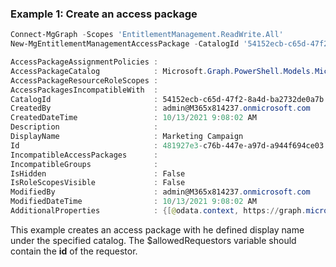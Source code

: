 ### Example 1: Create an access package

```powershell
Connect-MgGraph -Scopes 'EntitlementManagement.ReadWrite.All'
New-MgEntitlementManagementAccessPackage -CatalogId '54152ecb-c65d-47f2-8a4d-ba2732de0a7b'  -DisplayName 'Marketing Campaign' | Format-list

AccessPackageAssignmentPolicies :
AccessPackageCatalog            : Microsoft.Graph.PowerShell.Models.MicrosoftGraphAccessPackageCatalog
AccessPackageResourceRoleScopes :
AccessPackagesIncompatibleWith  :
CatalogId                       : 54152ecb-c65d-47f2-8a4d-ba2732de0a7b
CreatedBy                       : admin@M365x814237.onmicrosoft.com
CreatedDateTime                 : 10/13/2021 9:08:02 AM
Description                     :
DisplayName                     : Marketing Campaign
Id                              : 481927e3-c76b-447e-a97d-a944f694ce03
IncompatibleAccessPackages      :
IncompatibleGroups              :
IsHidden                        : False
IsRoleScopesVisible             : False
ModifiedBy                      : admin@M365x814237.onmicrosoft.com
ModifiedDateTime                : 10/13/2021 9:08:02 AM
AdditionalProperties            : {[@odata.context, https://graph.microsoft.com/beta/$metadata#identityGovernance/entitlementManagement/accessPackages/$entity]}
```

This example creates an access package with he defined display name under the specified catalog. The $allowedRequestors variable should contain the **id** of the requestor.
